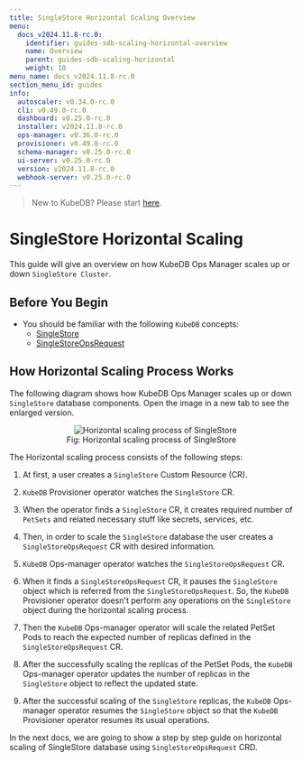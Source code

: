 ```yaml
---
title: SingleStore Horizontal Scaling Overview
menu:
  docs_v2024.11.8-rc.0:
    identifier: guides-sdb-scaling-horizontal-overview
    name: Overview
    parent: guides-sdb-scaling-horizontal
    weight: 10
menu_name: docs_v2024.11.8-rc.0
section_menu_id: guides
info:
  autoscaler: v0.34.0-rc.0
  cli: v0.49.0-rc.0
  dashboard: v0.25.0-rc.0
  installer: v2024.11.8-rc.0
  ops-manager: v0.36.0-rc.0
  provisioner: v0.49.0-rc.0
  schema-manager: v0.25.0-rc.0
  ui-server: v0.25.0-rc.0
  version: v2024.11.8-rc.0
  webhook-server: v0.25.0-rc.0
---
```


> New to KubeDB? Please start [here](/docs/v2024.11.8-rc.0/README).

# SingleStore Horizontal Scaling

This guide will give an overview on how KubeDB Ops Manager scales up or down `SingleStore Cluster`.

## Before You Begin

- You should be familiar with the following `KubeDB` concepts:
  - [SingleStore](/docs/v2024.11.8-rc.0/guides/singlestore/concepts/singlestore)
  - [SingleStoreOpsRequest](/docs/v2024.11.8-rc.0/guides/singlestore/concepts/opsrequest)

## How Horizontal Scaling Process Works

The following diagram shows how KubeDB Ops Manager scales up or down `SingleStore` database components. Open the image in a new tab to see the enlarged version.

<figure align="center">
  <img alt="Horizontal scaling process of SingleStore" src="/docs/v2024.11.8-rc.0/guides/singlestore/scaling/horizontal-scaling/overview/images/horizontal-scaling.svg">
<figcaption align="center">Fig: Horizontal scaling process of SingleStore</figcaption>
</figure>

The Horizontal scaling process consists of the following steps:

1. At first, a user creates a `SingleStore` Custom Resource (CR).

2. `KubeDB` Provisioner operator watches the `SingleStore` CR.

3. When the operator finds a `SingleStore` CR, it creates required number of `PetSets` and related necessary stuff like secrets, services, etc.

4. Then, in order to scale the `SingleStore` database the user creates a `SingleStoreOpsRequest` CR with desired information.

5. `KubeDB` Ops-manager operator watches the `SingleStoreOpsRequest` CR.

6. When it finds a `SingleStoreOpsRequest` CR, it pauses the `SingleStore` object which is referred from the `SingleStoreOpsRequest`. So, the `KubeDB` Provisioner operator doesn't perform any operations on the `SingleStore` object during the horizontal scaling process.  

7. Then the `KubeDB` Ops-manager operator will scale the related PetSet Pods to reach the expected number of replicas defined in the `SingleStoreOpsRequest` CR.

8. After the successfully scaling the replicas of the PetSet Pods, the `KubeDB` Ops-manager operator updates the number of replicas in the `SingleStore` object to reflect the updated state.

9. After the successful scaling of the `SingleStore` replicas, the `KubeDB` Ops-manager operator resumes the `SingleStore` object so that the `KubeDB` Provisioner operator resumes its usual operations.

In the next docs, we are going to show a step by step guide on horizontal scaling of SingleStore database using `SingleStoreOpsRequest` CRD.
